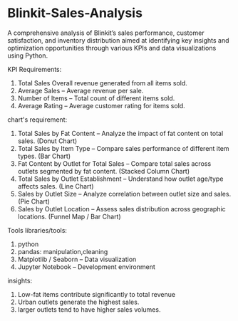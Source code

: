 # Blinkit-Sales-Analysis
A comprehensive analysis of Blinkit’s sales performance, customer satisfaction, and inventory distribution  aimed at identifying key insights and optimization opportunities through various KPIs and data visualizations using Python.

KPI Requirements:
1.	Total Sales Overall revenue generated from all items sold.
2.	Average Sales – Average revenue per sale.
3.	Number of Items – Total count of different items sold.
4.	Average Rating – Average customer rating for items sold.

chart's requirement:
1. Total Sales by Fat Content – Analyze the impact of fat content on total sales. (Donut Chart)
2. Total Sales by Item Type – Compare sales performance of different item types. (Bar Chart)
3.  Fat Content by Outlet for Total Sales – Compare total sales across outlets segmented by fat content. (Stacked Column Chart)
4.  Total Sales by Outlet Establishment – Understand how outlet age/type affects sales. (Line Chart)
5.  Sales by Outlet Size – Analyze correlation between outlet size and sales. (Pie Chart)
6.  Sales by Outlet Location – Assess sales distribution across geographic locations. (Funnel Map / Bar Chart)



Tools libraries/tools:

1. python
2. pandas: manipulation,cleaning
3. Matplotlib / Seaborn – Data visualization
4. Jupyter Notebook – Development environment


insights:
1. Low-fat items contribute significantly to total revenue
2. Urban outlets generate the highest sales.
3. larger outlets tend to have higher sales volumes.
